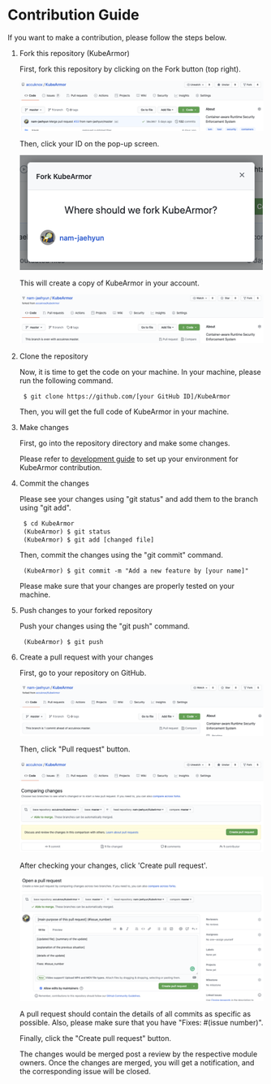 # Contribution Guide

If you want to make a contribution, please follow the steps below.

1. Fork this repository \(KubeArmor\)

   First, fork this repository by clicking on the Fork button \(top right\).

   ![fork button](../.gitbook/assets/fork_button.png)  


   Then, click your ID on the pop-up screen.

   ![fork screen](../.gitbook/assets/fork_screen.png)  


   This will create a copy of KubeArmor in your account.

   ![fork repo](../.gitbook/assets/forked_repo.png)  

2. Clone the repository

   Now, it is time to get the code on your machine. In your machine, please run the following command.

   ```text
    $ git clone https://github.com/[your GitHub ID]/KubeArmor
   ```

   Then, you will get the full code of KubeArmor in your machine.  

3. Make changes

   First, go into the repository directory and make some changes.

   Please refer to [development guide](development_guide.md) to set up your environment for KubeArmor contribution.  

4. Commit the changes

   Please see your changes using "git status" and add them to the branch using "git add".

   ```text
    $ cd KubeArmor
    (KubeArmor) $ git status
    (KubeArmor) $ git add [changed file]
   ```

   Then, commit the changes using the "git commit" command.

   ```text
    (KubeArmor) $ git commit -m "Add a new feature by [your name]"
   ```

   Please make sure that your changes are properly tested on your machine.  

5. Push changes to your forked repository

   Push your changes using the "git push" command.

   ```text
    (KubeArmor) $ git push
   ```

6. Create a pull request with your changes

   First, go to your repository on GitHub.

   ![commit ahead](../.gitbook/assets/commit_ahead.png)  


   Then, click "Pull request" button.

   ![after pull request](../.gitbook/assets/after_pull_request.png)  


   After checking your changes, click 'Create pull request'.

   ![open pull request](../.gitbook/assets/open_pull_request.png)  


   A pull request should contain the details of all commits as specific as possible. Also, please make sure that you have "Fixes: \#\(issue number\)".  


   Finally, click the "Create pull request" button.

  
   The changes would be merged post a review by the respective module owners. Once the changes are merged, you will get a notification, and the corresponding issue will be closed.


